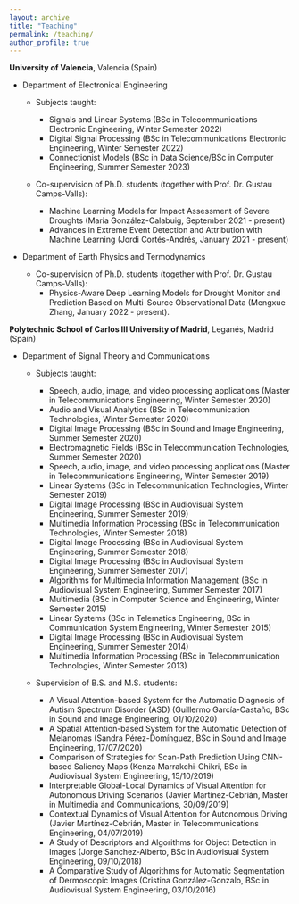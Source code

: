 ```yaml
---
layout: archive
title: "Teaching"
permalink: /teaching/
author_profile: true
---
```


**University of Valencia**, Valencia (Spain)

* Department of Electronical Engineering
  * Subjects taught: 
    * Signals and Linear Systems (BSc in Telecommunications Electronic Engineering, Winter Semester 2022)
    * Digital Signal Processing (BSc in Telecommunications Electronic Engineering, Winter Semester 2022)
    * Connectionist Models (BSc in Data Science/BSc in Computer Engineering, Summer Semester 2023)
      
  * Co-supervision of Ph.D. students (together with Prof. Dr. Gustau Camps-Valls):
    * Machine Learning Models for Impact Assessment of Severe Droughts (Maria González-Calabuig, September 2021 - present)
    * Advances in Extreme Event Detection and Attribution with Machine Learning (Jordi Cortés-Andrés, January 2021 - present)

* Department of Earth Physics and Termodynamics
  * Co-supervision of Ph.D. students (together with Prof. Dr. Gustau Camps-Valls):
    * Physics-Aware Deep Learning Models for Drought Monitor and Prediction Based on Multi-Source Observational Data (Mengxue Zhang, January 2022 - present).

**Polytechnic School of Carlos III University of Madrid**, Leganés,
Madrid (Spain)

* Department of Signal Theory and Communications
  * Subjects taught:
    * Speech, audio, image, and video processing applications (Master in Telecommunications Engineering, Winter Semester 2020)
    * Audio and Visual Analytics (BSc in Telecommunication Technologies, Winter Semester 2020)
    * Digital Image Processing (BSc in Sound and Image Engineering, Summer Semester 2020)
    * Electromagnetic Fields (BSc in Telecommunication Technologies, Summer Semester 2020)
    * Speech, audio, image, and video processing applications (Master in Telecommunications Engineering, Winter Semester 2019)
    * Linear Systems (BSc in Telecommunication Technologies, Winter Semester 2019)
    * Digital Image Processing (BSc in Audiovisual System Engineering, Summer Semester 2019)
    * Multimedia Information Processing (BSc in Telecommunication Technologies, Winter Semester 2018)
    * Digital Image Processing (BSc in Audiovisual System Engineering, Summer Semester 2018)
    * Digital Image Processing (BSc in Audiovisual System Engineering, Summer Semester 2017)
    * Algorithms for Multimedia Information Management (BSc in Audiovisual System Engineering, Summer Semester 2017)
    * Multimedia (BSc in Computer Science and Engineering, Winter Semester 2015)
    * Linear Systems (BSc in Telematics Engineering, BSc in Communication System Engineering, Winter Semester 2015)
    * Digital Image Processing (BSc in Audiovisual System Engineering, Summer Semester 2014)
    * Multimedia Information Processing (BSc in Telecommunication Technologies, Winter Semester 2013)
 
  * Supervision of B.S. and M.S. students:
    * A Visual Attention-based System for the Automatic Diagnosis of Autism Spectrum Disorder (ASD) (Guillermo García-Castaño, BSc in Sound and Image Engineering, 01/10/2020)
    * A Spatial Attention-based System for the Automatic Detection of Melanomas (Sandra Pérez-Domínguez, BSc in Sound and Image Engineering, 17/07/2020)
    * Comparison of Strategies for Scan-Path Prediction Using CNN-based Saliency Maps (Kenza Marrakchi-Chikri, BSc in Audiovisual System Engineering, 15/10/2019)
    * Interpretable Global-Local Dynamics of Visual Attention for Autonomous Driving Scenarios (Javier Martínez-Cebrián, Master in Multimedia and Communications, 30/09/2019)
    * Contextual Dynamics of Visual Attention for Autonomous Driving (Javier Martínez-Cebrián, Master in Telecommunications Engineering, 04/07/2019)
    * A Study of Descriptors and Algorithms for Object Detection in Images (Jorge Sánchez-Alberto, BSc in Audiovisual System Engineering, 09/10/2018)
    * A Comparative Study of Algorithms for Automatic Segmentation of Dermoscopic Images (Cristina González-Gonzalo, BSc in Audiovisual System Engineering, 03/10/2016)
      
<!--
{% include base_path %}

{% for post in site.teaching reversed %}
  {% include archive-single.html %}
{% endfor %}
-->
